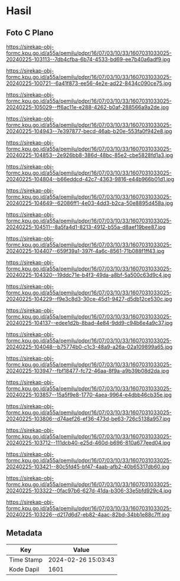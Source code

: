 # Hasil

## Foto C Plano

https://sirekap-obj-formc.kpu.go.id/a55a/pemilu/pdpr/16/07/03/10/33/1607031033025-20240225-103113--7db4cfba-6b74-4533-bd69-ee7b40a6adf9.jpg

https://sirekap-obj-formc.kpu.go.id/a55a/pemilu/pdpr/16/07/03/10/33/1607031033025-20240225-100721--6a41f873-ee56-4e2e-ad22-8434c090ce75.jpg

https://sirekap-obj-formc.kpu.go.id/a55a/pemilu/pdpr/16/07/03/10/33/1607031033025-20240225-105029--ff6ac11e-e288-4262-b0af-288566a9a2de.jpg

https://sirekap-obj-formc.kpu.go.id/a55a/pemilu/pdpr/16/07/03/10/33/1607031033025-20240225-104943--7e397877-becd-46ab-b20e-553fa0f942e8.jpg

https://sirekap-obj-formc.kpu.go.id/a55a/pemilu/pdpr/16/07/03/10/33/1607031033025-20240225-104853--2e926bb8-386d-48bc-85e2-cbe5828fd1a3.jpg

https://sirekap-obj-formc.kpu.go.id/a55a/pemilu/pdpr/16/07/03/10/33/1607031033025-20240225-104804--b66eddcd-42c7-4363-9816-e44b966b01d1.jpg

https://sirekap-obj-formc.kpu.go.id/a55a/pemilu/pdpr/16/07/03/10/33/1607031033025-20240225-104649--62086ff1-4e03-4dd3-b2ca-50e8895d458a.jpg

https://sirekap-obj-formc.kpu.go.id/a55a/pemilu/pdpr/16/07/03/10/33/1607031033025-20240225-104511--8a5fa4d1-8213-4912-b55a-d8aef19bee87.jpg

https://sirekap-obj-formc.kpu.go.id/a55a/pemilu/pdpr/16/07/03/10/33/1607031033025-20240225-104407--659f39a1-397f-4a6c-8561-71b088f1ff43.jpg

https://sirekap-obj-formc.kpu.go.id/a55a/pemilu/pdpr/16/07/03/10/33/1607031033025-20240225-104320--19ddc71e-b4f3-49da-a8bf-5a500c63d9c4.jpg

https://sirekap-obj-formc.kpu.go.id/a55a/pemilu/pdpr/16/07/03/10/33/1607031033025-20240225-104229--f9e3c8d3-30ce-45d1-9427-d5db12ce530c.jpg

https://sirekap-obj-formc.kpu.go.id/a55a/pemilu/pdpr/16/07/03/10/33/1607031033025-20240225-104137--edee1d2b-8bad-4e84-9dd9-c94b6e4a9c37.jpg

https://sirekap-obj-formc.kpu.go.id/a55a/pemilu/pdpr/16/07/03/10/33/1607031033025-20240225-104048--b75774b0-c1c3-48a9-a26a-02a109899a65.jpg

https://sirekap-obj-formc.kpu.go.id/a55a/pemilu/pdpr/16/07/03/10/33/1607031033025-20240225-103947--fbf18477-fc72-46aa-8f9a-a9b39b08d2da.jpg

https://sirekap-obj-formc.kpu.go.id/a55a/pemilu/pdpr/16/07/03/10/33/1607031033025-20240225-103857--15a5f9e8-1770-4aea-9964-e4dbb46cb35e.jpg

https://sirekap-obj-formc.kpu.go.id/a55a/pemilu/pdpr/16/07/03/10/33/1607031033025-20240225-103806--d74aef26-ef36-473d-be63-726c5138a957.jpg

https://sirekap-obj-formc.kpu.go.id/a55a/pemilu/pdpr/16/07/03/10/33/1607031033025-20240225-103712--111dcb40-e25d-460d-b696-810a677eed04.jpg

https://sirekap-obj-formc.kpu.go.id/a55a/pemilu/pdpr/16/07/03/10/33/1607031033025-20240225-103421--80c5fd45-bf47-4aab-afb2-40b65317db60.jpg

https://sirekap-obj-formc.kpu.go.id/a55a/pemilu/pdpr/16/07/03/10/33/1607031033025-20240225-103322--0fac97b6-627d-41da-b306-33e5bfd929c4.jpg

https://sirekap-obj-formc.kpu.go.id/a55a/pemilu/pdpr/16/07/03/10/33/1607031033025-20240225-103226--d217d6d7-eb82-4aac-82bd-34bb1e88c7ff.jpg


## Metadata

| Key        | Value               |
| ---------- | ------------------- |
| Time Stamp | 2024-02-26 15:03:43 |
| Kode Dapil | 1601                |



